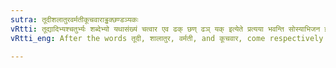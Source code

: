 ```yaml
---
sutra: तूदीशलातुरवर्मतीकूचवाराड्ढक्छण्डञ्यकः
vRtti: तूद्यादिभ्यश्चतुर्भ्यः शब्देभ्यो यथासंख्यं चत्वार एव ढक् छण् ढञ् यक् इत्येते प्रत्यया भवन्ति सोस्याभिजन इत्येतस्मिन्विषये । अणोपवादः ॥
vRtti_eng: After the words तूदी, शालातुर, वर्मती, and कूचवार, come respectively the affixes ढक्, छण्, ढञ्, and यक् in the sense of 'this is his native land'.

---
```

